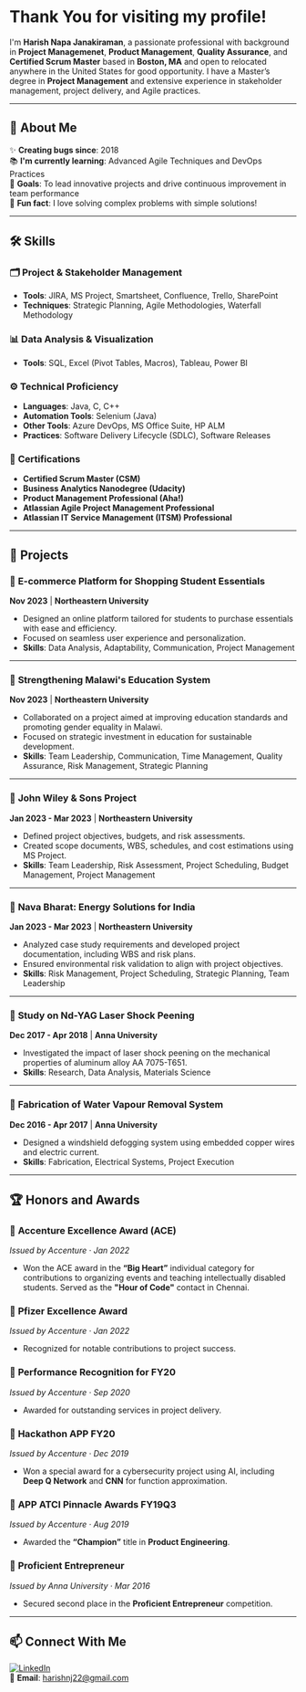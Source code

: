 # Thank You for visiting my profile!

I'm **Harish Napa Janakiraman**, a passionate professional with background in **Project Managemenet**, **Product Management**, **Quality Assurance**, and **Certified Scrum Master** based in **Boston, MA** and open to relocated anywhere in the United States for good opportunity. I have a Master’s degree in **Project Management** and extensive experience in stakeholder management, project delivery, and Agile practices.

---

## 🔎 **About Me**

✨ **Creating bugs since**: 2018  
📚 **I'm currently learning**: Advanced Agile Techniques and DevOps Practices  
🎯 **Goals**: To lead innovative projects and drive continuous improvement in team performance  
🎲 **Fun fact**: I love solving complex problems with simple solutions!

---

## 🛠 **Skills**

### 🗂 **Project & Stakeholder Management**
- **Tools**: JIRA, MS Project, Smartsheet, Confluence, Trello, SharePoint  
- **Techniques**: Strategic Planning, Agile Methodologies, Waterfall Methodology  

### 📊 **Data Analysis & Visualization**
- **Tools**: SQL, Excel (Pivot Tables, Macros), Tableau, Power BI  

### ⚙️ **Technical Proficiency**
- **Languages**: Java, C, C++  
- **Automation Tools**: Selenium (Java)  
- **Other Tools**: Azure DevOps, MS Office Suite, HP ALM  
- **Practices**: Software Delivery Lifecycle (SDLC), Software Releases  

### 🚀 **Certifications**
- **Certified Scrum Master (CSM)**
- **Business Analytics Nanodegree (Udacity)**
- **Product Management Professional (Aha!)**
- **Atlassian Agile Project Management Professional**
- **Atlassian IT Service Management (ITSM) Professional**

---

## 📂 **Projects**

### 🔹 **E-commerce Platform for Shopping Student Essentials**  
**Nov 2023** | **Northeastern University**  
- Designed an online platform tailored for students to purchase essentials with ease and efficiency.  
- Focused on seamless user experience and personalization.  
- **Skills**: Data Analysis, Adaptability, Communication, Project Management

---

### 🔹 **Strengthening Malawi's Education System**  
**Nov 2023** | **Northeastern University**  
- Collaborated on a project aimed at improving education standards and promoting gender equality in Malawi.  
- Focused on strategic investment in education for sustainable development.  
- **Skills**: Team Leadership, Communication, Time Management, Quality Assurance, Risk Management, Strategic Planning

---

### 🔹 **John Wiley & Sons Project**  
**Jan 2023 - Mar 2023** | **Northeastern University**  
- Defined project objectives, budgets, and risk assessments.  
- Created scope documents, WBS, schedules, and cost estimations using MS Project.  
- **Skills**: Team Leadership, Risk Assessment, Project Scheduling, Budget Management, Project Management

---

### 🔹 **Nava Bharat: Energy Solutions for India**  
**Jan 2023 - Mar 2023** | **Northeastern University**  
- Analyzed case study requirements and developed project documentation, including WBS and risk plans.  
- Ensured environmental risk validation to align with project objectives.  
- **Skills**: Risk Management, Project Scheduling, Strategic Planning, Team Leadership

---

### 🔹 **Study on Nd-YAG Laser Shock Peening**  
**Dec 2017 - Apr 2018** | **Anna University**  
- Investigated the impact of laser shock peening on the mechanical properties of aluminum alloy AA 7075-T651.  
- **Skills**: Research, Data Analysis, Materials Science

---

### 🔹 **Fabrication of Water Vapour Removal System**  
**Dec 2016 - Apr 2017** | **Anna University**  
- Designed a windshield defogging system using embedded copper wires and electric current.  
- **Skills**: Fabrication, Electrical Systems, Project Execution

---


## 🏆 **Honors and Awards**

### 🥇 **Accenture Excellence Award (ACE)**  
*Issued by Accenture · Jan 2022*  
- Won the ACE award in the **“Big Heart”** individual category for contributions to organizing events and teaching intellectually disabled students. Served as the **"Hour of Code"** contact in Chennai.

### 🥇 **Pfizer Excellence Award**  
*Issued by Accenture · Jan 2022*  
- Recognized for notable contributions to project success.

### 🥇 **Performance Recognition for FY20**  
*Issued by Accenture · Sep 2020*  
- Awarded for outstanding services in project delivery.

### 🥇 **Hackathon APP FY20**  
*Issued by Accenture · Dec 2019*  
- Won a special award for a cybersecurity project using AI, including **Deep Q Network** and **CNN** for function approximation.

### 🥇 **APP ATCI Pinnacle Awards FY19Q3**  
*Issued by Accenture · Aug 2019*  
- Awarded the **“Champion”** title in **Product Engineering**.

### 🥈 **Proficient Entrepreneur**  
*Issued by Anna University · Mar 2016*  
- Secured second place in the **Proficient Entrepreneur** competition.

---

## 📫 **Connect With Me**

[![LinkedIn](https://img.shields.io/badge/LinkedIn-0A66C2?style=for-the-badge&logo=linkedin&logoColor=white)](https://www.linkedin.com/in/harish-napa-janakiraman/)  
📧 **Email**: [harishnj22@gmail.com](mailto:harishnj22@gmail.com)
